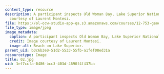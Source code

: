 ```yaml
---
content_type: resource
description: A participant inspects Old Woman Bay, Lake Superior National Park. Images
  courtesy of Laurent Montesi.
file: https://ol-ocw-studio-app-qa.s3.amazonaws.com/courses/12-753-geodynamics-seminar-spring-2005/1ef7ccfa0486bcc3403d4690f4f437ba_02.jpg
file_type: image/jpeg
image_metadata:
  caption: A participant inspects Old Woman Bay, Lake Superior National Park.
  credit: Image courtesy of Laurent Montesi.
  image-alt: Beach on Lake Superior.
parent_uid: b3c6b3e0-51d2-5533-55fb-a1fef08ed31a
resourcetype: Image
title: 02.jpg
uid: 1ef7ccfa-0486-bcc3-403d-4690f4f437ba
---
```

